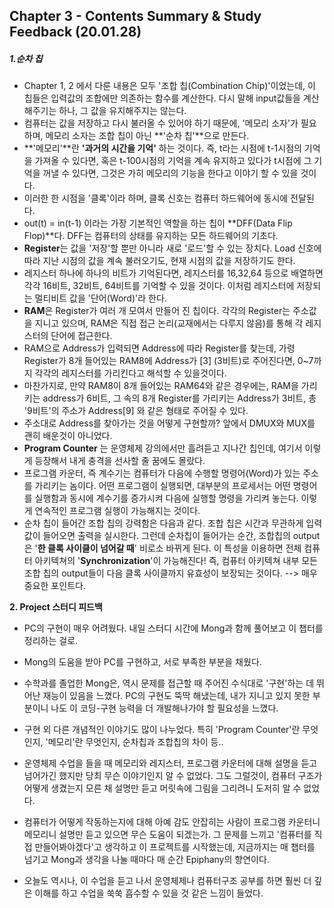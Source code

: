 ## Chapter 3 - Contents Summary & Study Feedback  (20.01.28)



<Contents Summary>

##### 1.순차 칩

- Chapter 1, 2 에서 다룬 내용은 모두 '조합 칩(Combination Chip)'이었는데, 이 칩들은 입력값의 조합에만 의존하는 함수를 계산한다. 다시 말해 input값들을 계산해주기는 하나, 그 값을 유지해주지는 않는다.
- 컴퓨터는 값을 저장하고 다시 불러올 수 있어야 하기 때문에, '메모리 소자'가 필요하며, 메모리 소자는 조합 칩이 아닌 **'순차 칩'**으로 만든다.
- **'메모리'**란 **'과거의 시간을 기억'** 하는 것이다. 즉, t라는 시점에 t-1시점의 기억을 가져올 수 있다면, 혹은 t-100시점의 기억을 계속 유지하고 있다가 t시점에 그 기억을 꺼낼 수 있다면, 그것은 가히 메모리의 기능을 한다고 이야기 할 수 있을 것이다.
- 이러한 한 시점을 '클록'이라 하며, 클록 신호는 컴퓨터 하드웨어에 동시에 전달된다.
- out(t) = in(t-1) 이라는 가장 기본적인 역할을 하는 칩이 **DFF(Data Flip Flop)**다. DFF는 컴퓨터의 상태를 유지하는 모든 하드웨어의 기초다.
- **Register**는 값을 '저장'할 뿐만 아니라 새로 '로드'할 수 있는 장치다. Load 신호에 따라 지난 시점의 값을 계속 불러오기도, 현재 시점의 값을 저장하기도 한다.
- 레지스터 하나에 하나의 비트가 기억된다면, 레지스터를 16,32,64 등으로 배열하면 각각 16비트, 32비트, 64비트를 기억할 수 있을 것이다. 이처럼 레지스터에 저장되는 멀티비트 값을 '단어(Word)'라 한다.
- **RAM**은 Register가 여러 개 모여서 만들어 진 칩이다. 각각의 Register는 주소값을 지니고 있으며, RAM은 직접 접근 논리(교재에서는 다루지 않음)를 통해 각 레지스터의 단어에 접근한다. 
- RAM으로 Address가 입력되면 Address에 따라 Register를 찾는데, 가령 Register가 8개 들어있는 RAM8에 Address가 [3] (3비트)로 주어진다면, 0~7까지 각각의 레지스터를 가리킨다고 해석할 수 있을것이다.
- 마찬가지로, 만약 RAM8이 8개 들어있는 RAM64와 같은 경우에는, RAM을 가리키는 address가 6비트, 그 속의 8개 Register를 가리키는 Address가 3비트, 총 '9비트'의 주소가 Address[9] 와 같은 형태로 주어질 수 있다.
- 주소대로 Address를 찾아가는 것을 어떻게 구현할까? 앞에서 DMUX와 MUX를 괜히 배운것이 아니었다.
- **Program Counter** 는  운영체제 강의에서만 흘려듣고 지나간 칩인데, 여기서 이렇게 등장해서 내게 충격을 선사할 줄 꿈에도 몰랐다. 
- 프로그램 카운터, 즉 계수기는 컴퓨터가 다음에 수행할 명령어(Word)가 있는 주소를 가리키는 놈이다.  어떤 프로그램이 실행되면, 대부분의 프로세서는 어떤 명령어를 실행함과 동시에 계수기를 증가시켜 다음에 실행할 명령을 가리켜 놓는다. 이렇게 연속적인 프로그램 실행이 가능해지는 것이다. 
- 순차 칩이 들어간 조합 칩의 강력함은 다음과 같다. 조합 칩은 시간과 무관하게 입력값이 들어오면 출력을 실시한다. 그런데 순차칩이 들어가는 순간, 조합칩의 output은 '**한 클록 사이클이 넘어갈 때**' 비로소 바뀌게 된다. 이 특성을 이용하면 전체 컴퓨터 아키텍쳐의 '**Synchronization**'이 가능해진다! 즉, 컴퓨터 아키텍쳐 내부 모든 조합 칩의 output들이 다음 클록 사이클까지 유효성이 보장되는 것이다. --> 매우 중요한 포인트다.



**2. Project 스터디 피드백**

- PC의 구현이 매우 어려웠다. 내일 스터디 시간에 Mong과 함께 풀어보고 이 챕터를 정리하는 걸로.

- Mong의 도움을 받아 PC를 구현하고, 서로 부족한 부분을 채웠다.

- 수학과를 졸업한 Mong은, 역시 문제를 접근할 때 주어진 수식대로 '구현'하는 데 뛰어난 재능이 있음을 느꼈다. PC의 구현도 뚝딱 해냈는데, 내가 지니고 있지 못한 부분이니 나도 이 코딩-구현 능력을 더 개발해나가야 할 필요성을 느꼈다.

- 구현 외 다른 개념적인 이야기도 많이 나누었다. 특히 'Program Counter'란 무엇인지, '메모리'란 무엇인지, 순차칩과 조합칩의 차이 등..

- 운영체제 수업을 들을 때 메모리와 레지스터, 프로그램 카운터에 대해 설명을 듣고 넘어가긴 했지만 당최 무슨 이야기인지 알 수 없었다. 그도 그럴것이, 컴퓨터 구조가 어떻게 생겼는지 모른 채 설명만 듣고 머릿속에 그림을 그리려니 도저히 알 수 없었다.

- 컴퓨터가 어떻게 작동하는지에 대해 아예 감도 안잡히는 사람이 프로그램 카운터니 메모리니 설명만 듣고 있으면 무슨 도움이 되겠는가. 그 문제를 느끼고 '컴퓨터를 직접 만들어봐야겠다'고 생각하고 이 프로젝트를 시작했는데, 지금까지는 매 챕터를 넘기고 Mong과 생각을 나눌 때마다 매 순간 Epiphany의 향연이다.

- 오늘도 역시나, 이 수업을 듣고 나서 운영체제나 컴퓨터구조 공부를 하면 훨씬 더 깊은 이해를 하고 수업을 쑥쑥 흡수할 수 있을 것 같은 느낌이 들었다.

  